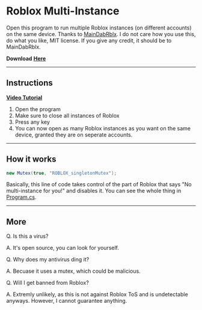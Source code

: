 # Roblox Multi-Instance
Open this program to run multiple Roblox instances (on different accounts) on the same device. Thanks to [MainDabRblx](https://github.com/MainDabRblx).
I do not care how you use this, do what you like, MIT license. If you give any credit, it should be to MainDabRblx.


**Download** [**Here**](https://github.com/MiningTcup/Roblox-Multi-Instance/releases/tag/v1.0)

***

Instructions
---
[**Video Tutorial**](https://youtu.be/052rSExTrZY)
1. Open the program
2. Make sure to close all instances of Roblox
3. Press any key
4. You can now open as many Roblox instances as you want on the same device, granted they are on seperate accounts.

***

How it works
---
```c#
new Mutex(true, "ROBLOX_singletonMutex");
```
Basically, this line of code takes control of the part of Roblox that says "No multi-instance for you!" and disables it.
You can see the whole thing in [Program.cs](https://github.com/MiningTcup/Roblox-Multi-Instance/blob/main/Program.cs).

***

More
---
Q. Is this a virus?


A. It's open source, you can look for yourself.


Q. Why does my antivirus ding it?


A. Becuase it uses a mutex, which could be malicious.


Q. Will I get banned from Roblox?


A. Extremly unlikely, as this is not against Roblox ToS and is undetectable anyways. However, I cannot guarantee anything.
